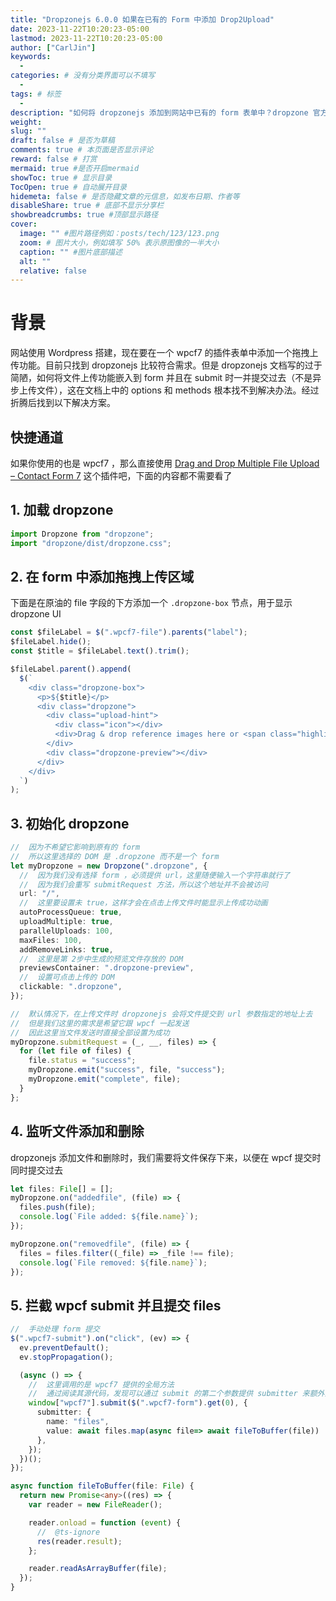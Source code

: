 ```yaml
---
title: "Dropzonejs 6.0.0 如果在已有的 Form 中添加 Drop2Upload"
date: 2023-11-22T10:20:23-05:00
lastmod: 2023-11-22T10:20:23-05:00
author: ["CarlJin"]
keywords:
  -
categories: # 没有分类界面可以不填写
  -
tags: # 标签
  -
description: "如何将 dropzonejs 添加到网站中已有的 form 表单中？dropzone 官方文档写的是挺漂亮的，但是也就是停留在漂亮，一点也不实用，甚至还要去扒源代码。本文将想你介绍解决方案"
weight:
slug: ""
draft: false # 是否为草稿
comments: true # 本页面是否显示评论
reward: false # 打赏
mermaid: true #是否开启mermaid
showToc: true # 显示目录
TocOpen: true # 自动展开目录
hidemeta: false # 是否隐藏文章的元信息，如发布日期、作者等
disableShare: true # 底部不显示分享栏
showbreadcrumbs: true #顶部显示路径
cover:
  image: "" #图片路径例如：posts/tech/123/123.png
  zoom: # 图片大小，例如填写 50% 表示原图像的一半大小
  caption: "" #图片底部描述
  alt: ""
  relative: false
---
```


# 背景

网站使用 Wordpress 搭建，现在要在一个 wpcf7 的插件表单中添加一个拖拽上传功能。目前只找到 dropzonejs 比较符合需求。但是 dropzonejs 文档写的过于简陋，如何将文件上传功能嵌入到 form 并且在 submit 时一并提交过去（不是异步上传文件），这在文档上中的 options 和 methods 根本找不到解决办法。经过折腾后找到以下解决方案。

## 快捷通道

如果你使用的也是 wpcf7 ，那么直接使用 [Drag and Drop Multiple File Upload – Contact Form 7](https://wordpress.org/plugins/drag-and-drop-multiple-file-upload-contact-form-7/) 这个插件吧，下面的内容都不需要看了

## 1. 加载 dropzone

```typescript
import Dropzone from "dropzone";
import "dropzone/dist/dropzone.css";
```

## 2. 在 form 中添加拖拽上传区域

下面是在原油的 file 字段的下方添加一个 `.dropzone-box` 节点，用于显示 dropzone UI

```typescript
const $fileLabel = $(".wpcf7-file").parents("label");
$fileLabel.hide();
const $title = $fileLabel.text().trim();

$fileLabel.parent().append(
  $(`
    <div class="dropzone-box">
      <p>${$title}</p>
      <div class="dropzone">
        <div class="upload-hint">
          <div class="icon"></div>
          <div>Drag & drop reference images here or <span class="highlight">Browse</span></div>
        </div>
        <div class="dropzone-preview"></div>
      </div>
    </div>
  `)
);
```

## 3. 初始化 dropzone

```typescript
//  因为不希望它影响到原有的 form
//  所以这里选择的 DOM 是 .dropzone 而不是一个 form
let myDropzone = new Dropzone(".dropzone", {
  //  因为我们没有选择 form ，必须提供 url，这里随便输入一个字符串就行了
  //  因为我们会重写 submitRequest 方法，所以这个地址并不会被访问
  url: "/",
  //  这里要设置未 true，这样才会在点击上传文件时能显示上传成功动画
  autoProcessQueue: true,
  uploadMultiple: true,
  parallelUploads: 100,
  maxFiles: 100,
  addRemoveLinks: true,
  //  这里是第 2步中生成的预览文件存放的 DOM
  previewsContainer: ".dropzone-preview",
  //  设置可点击上传的 DOM
  clickable: ".dropzone",
});

//  默认情况下，在上传文件时 dropzonejs 会将文件提交到 url 参数指定的地址上去
//  但是我们这里的需求是希望它跟 wpcf 一起发送
//  因此这里当文件发送时直接全部设置为成功
myDropzone.submitRequest = (_, __, files) => {
  for (let file of files) {
    file.status = "success";
    myDropzone.emit("success", file, "success");
    myDropzone.emit("complete", file);
  }
};
```

## 4. 监听文件添加和删除

dropzonejs 添加文件和删除时，我们需要将文件保存下来，以便在 wpcf 提交时同时提交过去

```typescript
let files: File[] = [];
myDropzone.on("addedfile", (file) => {
  files.push(file);
  console.log(`File added: ${file.name}`);
});

myDropzone.on("removedfile", (file) => {
  files = files.filter((_file) => _file !== file);
  console.log(`File removed: ${file.name}`);
});
```

## 5. 拦截 wpcf submit 并且提交 files

```typescript
//  手动处理 form 提交
$(".wpcf7-submit").on("click", (ev) => {
  ev.preventDefault();
  ev.stopPropagation();

  (async () => {
    //  这里调用的是 wpcf7 提供的全局方法
    //  通过阅读其源代码，发现可以通过 submit 的第二个参数提供 submitter 来额外添加字段
    window["wpcf7"].submit($(".wpcf7-form").get(0), {
      submitter: {
        name: "files",
        value: await files.map(async file=> await fileToBuffer(file))
      },
    });
  })();
});

async function fileToBuffer(file: File) {
  return new Promise<any>((res) => {
    var reader = new FileReader();

    reader.onload = function (event) {
      //  @ts-ignore
      res(reader.result);
    };

    reader.readAsArrayBuffer(file);
  });
}
```
